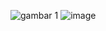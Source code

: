 ![gambar 1](https://github.com/ainulfd/Teknik-Mesin-/assets/99418362/5d69046d-476e-45f7-b3d8-56d8534d069f)
![image](https://github.com/ainulfd/Teknik-Mesin-/assets/99418362/6f9c795a-e442-4126-a130-44bb08c0d38a)
